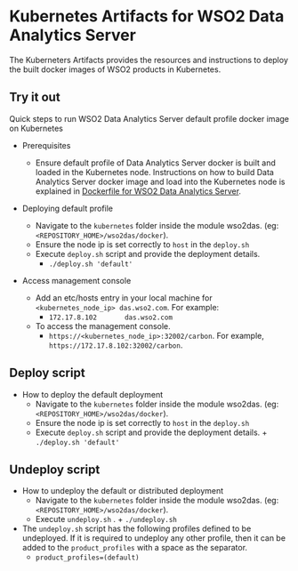 # Kubernetes Artifacts for WSO2 Data Analytics Server #
The Kuberneters Artifacts provides the resources and instructions to deploy the built docker images of WSO2 products in Kubernetes.

## Try it out
Quick steps to run WSO2 Data Analytics Server default profile docker image on Kubernetes

* Prerequisites
    - Ensure default profile of Data Analytics Server docker is built and loaded in the Kubernetes node.
    Instructions on how to build Data Analytics Server docker image and load into the Kubernetes node is explained in [Dockerfile for WSO2 Data Analytics Server](https://github.com/wso2/kubernetes-artifacts/tree/master/wso2das/docker).

* Deploying default profile
    - Navigate to the `kubernetes` folder inside the module wso2das. (eg: `<REPOSITORY_HOME>/wso2das/docker`). 
    - Ensure the node ip is set correctly to `host` in the `deploy.sh`
    - Execute `deploy.sh` script and provide the deployment details.
        + `./deploy.sh 'default'`

* Access management console
    - Add an etc/hosts entry in your local machine for `<kubernetes_node_ip> das.wso2.com`. For example:
        + `172.17.8.102       das.wso2.com`
    - To access the management console.
        +  `https://<kubernetes_node_ip>:32002/carbon`. For example, `https://172.17.8.102:32002/carbon`.

## Deploy script

* How to deploy the default deployment
    - Navigate to the `kubernetes` folder inside the module wso2das. (eg: `<REPOSITORY_HOME>/wso2das/docker`).
    - Ensure the node ip is set correctly to `host` in the `deploy.sh`
    - Execute `deploy.sh` script and provide the deployment details.
          + `./deploy.sh 'default'`
              
## Undeploy script

* How to undeploy the default or distributed deployment
    - Navigate to the `kubernetes` folder inside the module wso2das. (eg: `<REPOSITORY_HOME>/wso2das/docker`).
    - Execute `undeploy.sh` .
          + `./undeploy.sh`           
* The `undeploy.sh` script has the following profiles defined to be undeployed. If it is required to undeploy any other profile, then it can be added to the `product_profiles` with a space as the separator.
    - `product_profiles=(default)`

